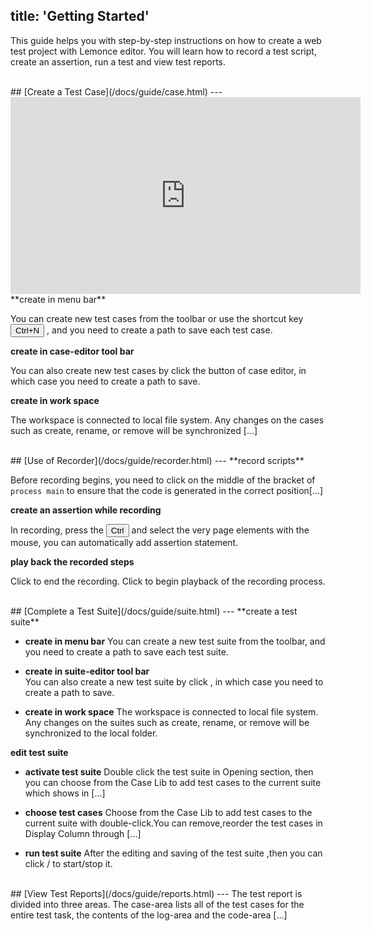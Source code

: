 title: 'Getting Started'
---

This guide helps you with step-by-step instructions on how to create a web test project with Lemonce editor. You will learn how to record a test script, create an assertion, run a test and view test reports.

<br/>
## [Create a Test Case](/docs/guide/case.html)
---
<iframe width="560" height="315" src="https://www.youtube.com/embed/Piq3TZGE2jA" frameborder="0" allowfullscreen></iframe>

<br/>
**create in menu bar**

You can create new test cases from the toolbar or use the shortcut key <button>Ctrl+N</button> , and you need to create a path to save each test case.

**create in case-editor tool bar**  

You can also create new test cases by click the <i class="fa fa-file-code-o"></i> button of case editor, in which case you need to create a path to save.

**create in work space** 

The workspace is connected to local file system. 
Any changes on the cases such as create, rename, or remove will be synchronized [...]

<br/>
## [Use of Recorder](/docs/guide/recorder.html)
---
**record scripts** 

Before recording begins, you need to click on the middle of the bracket of `process main` to ensure that the code is generated in the correct position[...]

**create an assertion while recording** 

In recording, press the <button>Ctrl</button> and select the very page elements with the mouse, you can automatically add assertion statement.

**play back the recorded steps** 

Click <i class="fa fa-stop-circle-o" style="color:red"></i> to end the recording. Click <i class="fa fa-play"></i> to begin playback of the recording process.

<br/>
## [Complete a Test Suite](/docs/guide/suite.html)
---
**create a test suite** 

- **create in menu bar**
You can create a new test suite from the toolbar, and you need to create a path to save each test suite.

- **create in suite-editor tool bar**  
You can also create a new test suite by click <i class="fa fa-file-text-o"></i> , in which case you need to create a path to save.

- **create in work space**
The workspace is connected to local file system. 
Any changes on the suites such as create, rename, or remove will be synchronized to the local folder. 

**edit test suite** 

- **activate test suite**
Double click the test suite in Opening section, then you can choose from the Case Lib to add test cases to the current suite which shows in [...]

- **choose test cases**
Choose from the Case Lib to add test cases to the current suite with double-click.You can remove,reorder the test cases in Display Column through [...]

- **run test suite**
After the editing and saving of the test suite ,then you can click <i class="fa fa-play"></i> / <i class="fa fa-stop"></i> to start/stop it.

<br/>
## [View Test Reports](/docs/guide/reports.html)
---
The test report is divided into three areas. The case-area lists all of the test cases for the entire test task, the contents of the log-area and the code-area [...]
